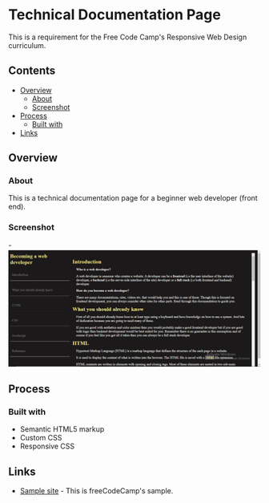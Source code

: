 # Technical Documentation Page
This is a requirement for the Free Code Camp's Responsive Web Design curriculum.

## Contents
- [Overview](#overview)
  - [About](#about)
  - [Screenshot](#screenshot)
- [Process](#process)
  - [Built with](#built-with)
- [Links](#links)

## Overview

### About
This is a technical documentation page for a beginner web developer (front end).

### Screenshot
  -![Screenshot](./assets/images/Screenshot.png)

## Process 

### Built with
- Semantic HTML5 markup
- Custom CSS
- Responsive CSS

## Links
- [Sample site]('https://technical-documentation-page.freecodecamp.rocks/#Introduction') - This is freeCodeCamp's sample.
